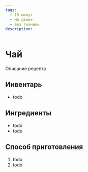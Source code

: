 ```yaml
---
tags:
  - 15 минут
  - На двоих
  - Без техники
description:
---
```

# Чай

Описание рецепта

## Инвентарь

- todo

## Ингредиенты

- todo
- todo

## Способ приготовления

1. todo
1. todo